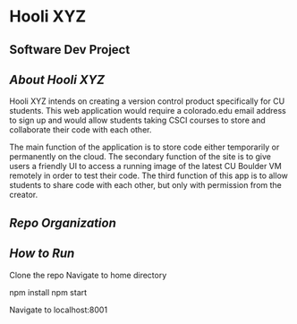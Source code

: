 # Hooli XYZ
Software Dev Project
---------------------
*About Hooli XYZ* 
---------------------
Hooli XYZ intends on creating a version control product specifically for CU students. This web application would require a colorado.edu email address to sign up and would allow students taking CSCI courses to store and collaborate their code with each other.

The main function of the application is to store code either temporarily or permanently on the cloud. The secondary function of the site is to give users a friendly UI to access a running image of the latest CU Boulder VM remotely in order to test their code. The third function of this app is to allow students to share code with each other, but only with permission from the creator.

*Repo Organization*
---------------------

*How to Run*
---------------------
Clone the repo
Navigate to home directory

npm install
npm start

Navigate to localhost:8001
